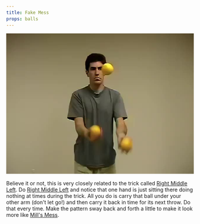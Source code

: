 ```yaml
---
title: Fake Mess
props: balls
---
```


![Fake Mess](site/videos/poster/fakemess.jpg)

Believe it or not, this is very closely related to the trick called [Right Middle Left](site/en/rightmiddleleft/README.md). Do [Right Middle Left](site/en/rightmiddleleft/README.md) and notice that one hand is just sitting there doing nothing at times during the trick. All you do is carry that ball under your other arm (don't let go!) and then carry it back in time for its next throw. Do that every time. Make the pattern sway back and forth a little to make it look more like [Mill's Mess](site/en/millsmess/README.md).

